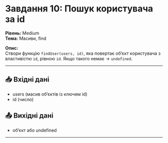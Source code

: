 # Завдання 10: Пошук користувача за id
**Рівень:** Medium  
**Тема:** Масиви, find  

**Опис:**  
Створи функцію `findUser(users, id)`, яка повертає об’єкт користувача з властивістю `id`, рівною `id`. Якщо такого немає → `undefined`.  

---
## 📥 Вхідні дані
- users (масив об’єктів із ключем id)  
- id (число)

## 📤 Вихідні дані
- об’єкт або undefined

---
